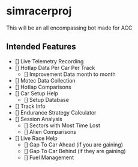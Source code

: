 # simracerproj
This will be an all encompassing bot made for ACC

## Intended Features
- [] Live Telemetry Recording
- [] Hotlap Data Per Car Per Track
    - [] Improvement Data month to month
- [] Motec Data Collection
- [] Hotlap Comparisons
- [] Car Setup Help
    - [] Setup Database
- [] Track Info
- [] Endurance Strategy Calculator
- [] Session Analysis
    - [] Sectors with Most Time Lost
    - [] Alien Comparisons
- [] Live Race Help
    - [] Gap To Car Ahead (if you are gaining)
    - [] Gap To Car Behind (if they are gaining)
    - [] Fuel Management
